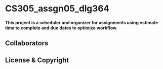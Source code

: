 # CS305_assgn05_dlg364
#### This project is a scheduler and organizer for assignments using estimate time to complete and due dates to optimize workflow.
## Collaborators
####
## License & Copyright

